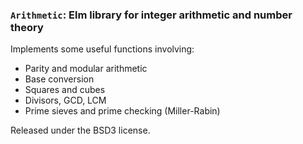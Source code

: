 ### `Arithmetic`: Elm library for integer arithmetic and number theory

Implements some useful functions involving:
* Parity and modular arithmetic
* Base conversion
* Squares and cubes
* Divisors, GCD, LCM
* Prime sieves and prime checking (Miller-Rabin)

Released under the BSD3 license.
